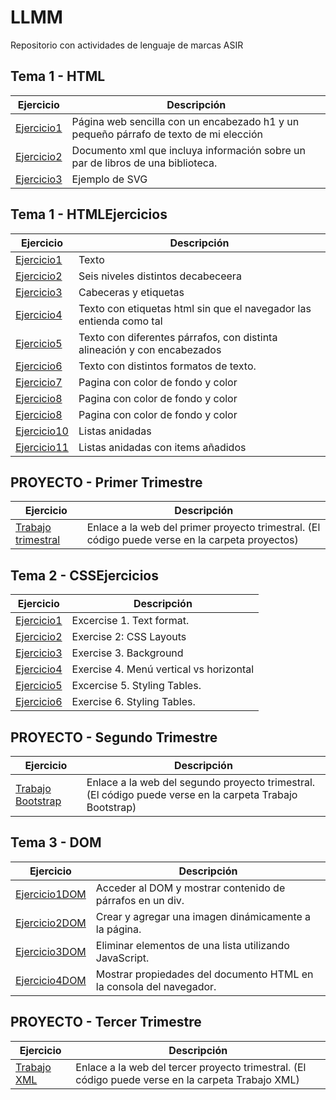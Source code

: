 # LLMM
Repositorio con actividades de lenguaje de marcas ASIR

## Tema 1 - HTML
Ejercicio | Descripción 
----------|------------
[Ejercicio1](/tema1/pagina1.html) | Página web sencilla con un encabezado h1 y un pequeño párrafo de texto de mi elección
[Ejercicio2](/tema1/biblioteca.xml) | Documento xml que incluya información sobre un par de libros de una biblioteca.
[Ejercicio3](/tema1/SVG.html) | Ejemplo de SVG

## Tema 1 - HTMLEjercicios
Ejercicio | Descripción 
----------|------------
[Ejercicio1](/tema1/Ejercicio1HTML.html) | Texto
[Ejercicio2](/tema1/Ejercicio2HTML.html) | Seis niveles distintos decabeceera
[Ejercicio3](/tema1/Ejercicio3HTML.html) | Cabeceras y etiquetas
[Ejercicio4](/tema1/Ejercicio4HTML.html) | Texto con etiquetas html sin que el navegador las entienda como tal
[Ejercicio5](/tema1/Ejercicio5HTML.html) | Texto con diferentes párrafos, con distinta alineación y con encabezados
[Ejercicio6](/tema1/Ejercicio6HTML.html) | Texto con distintos formatos de texto.
[Ejercicio7](/tema1/Ejercicio7HTML.html) | Pagina con color de fondo y color 
[Ejercicio8](/tema1/Ejercicio8HTML/índice.html) | Pagina con color de fondo y color 
[Ejercicio8](/tema1/Ejercicio8HTML/índice.html) | Pagina con color de fondo y color 
[Ejercicio10](/tema1/Ejercicio10HTML.html) |  Listas anidadas
[Ejercicio11](/tema1/Ejercicio11HTML.html) |  Listas anidadas con items añadidos

## PROYECTO - Primer Trimestre
Ejercicio | Descripción 
----------|------------
[Trabajo trimestral](https://ivansapphire.github.io/Trabajo-Trimestral-1/index.html) | Enlace a la web del primer proyecto trimestral. (El código puede verse en la carpeta proyectos)

## Tema 2 - CSSEjercicios
Ejercicio | Descripción 
----------|------------
[Ejercicio1](/segundo_trimestre/ejercicio1/ejercicio1.html) | Excercise 1. Text format.
[Ejercicio2](/segundo_trimestre/ejercicio2/ejercicio2.html) | Exercise 2: CSS Layouts
[Ejercicio3](/segundo_trimestre/ejercicio3/ejercicio3.html) | Exercise 3. Background
[Ejercicio4](/segundo_trimestre/ejercicio4/ejercicio4.html) | Exercise 4. Menú vertical vs horizontal
[Ejercicio5](/segundo_trimestre/ejercicio5/ejercicio5.html) | Excercise 5. Styling Tables.
[Ejercicio6](/segundo_trimestre/ejercicio6/ejercicio6.html) | Exercise 6. Styling Tables.


## PROYECTO - Segundo Trimestre
Ejercicio | Descripción 
----------|------------
[Trabajo Bootstrap](https://sapphirerecords.netlify.app/) | Enlace a la web del segundo proyecto trimestral. (El código puede verse en la carpeta Trabajo Bootstrap)

## Tema 3 - DOM

Ejercicio | Descripción 
----------|------------
[Ejercicio1DOM](/tercer_trimestre/EJ1/Ejercicio1DOM.html) | Acceder al DOM y mostrar contenido de párrafos en un div.
[Ejercicio2DOM](/tercer_trimestre/EJ2/Ejercicio2DOM.html) | Crear y agregar una imagen dinámicamente a la página.
[Ejercicio3DOM](/tercer_trimestre/EJ3/Ejercicio3DOM.html) | Eliminar elementos de una lista utilizando JavaScript.
[Ejercicio4DOM](/tercer_trimestre/EJ4/Ejercicio4DOM.html) | Mostrar propiedades del documento HTML en la consola del navegador.


## PROYECTO - Tercer Trimestre
Ejercicio | Descripción 
----------|------------
[Trabajo XML](https://preguntasculturapopivan.netlify.app/) | Enlace a la web del tercer proyecto trimestral. (El código puede verse en la carpeta Trabajo XML)
